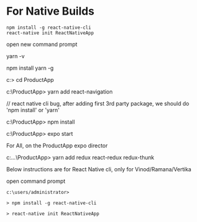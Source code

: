 
# For Native Builds

```
npm install -g react-native-cli
react-native init ReactNativeApp
```

open new command prompt 

yarn -v

npm install yarn -g


c:\> cd ProductApp

c:\ProductApp> yarn add react-navigation

// react native cli bug, after adding first 3rd party package,
we should do 'npm install' or 'yarn'

c:\ProductApp> npm install 

c:\ProductApp> expo start 





For All,
  on the ProductApp expo director
  
  c:\...\ProductApp> yarn add redux react-redux redux-thunk

Below instructions are for React Native cli, only for
Vinod/Ramana/Vertika

open command prompt

	c:\users/administrator>

	> npm install -g react-native-cli

    > react-native init ReactNativeApp
    
    